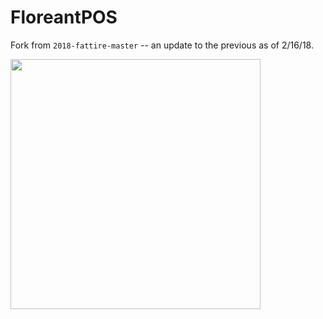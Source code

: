 # FloreantPOS

Fork from  `2018-fattire-master` -- an update to the previous as of 2/16/18.

<img src="http://floreant.org/flopress/wp-content/uploads/2015/01/fp_01-1024x673.jpg" width="400px"/>

